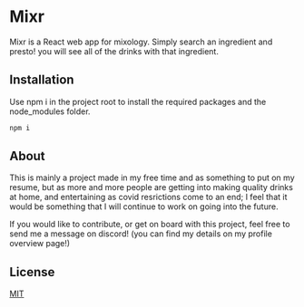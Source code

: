 # Mixr

Mixr is a React web app for mixology. Simply search an ingredient and presto! you will see all of the drinks with that ingredient.
## Installation

Use npm i in the project root to install the required packages and the node_modules folder.

```bash
npm i
```

## About
This is mainly a project made in my free time and as something to put on my resume, but as more and more people are getting into making quality drinks at home, and entertaining as covid resrictions come to an end; I feel that it would be something that I will continue to work on going into the future.

If you would like to contribute, or get on board with this project, feel free to send me a message on discord! (you can find my details on my profile overview page!)

## License
[MIT](https://choosealicense.com/licenses/mit/)
